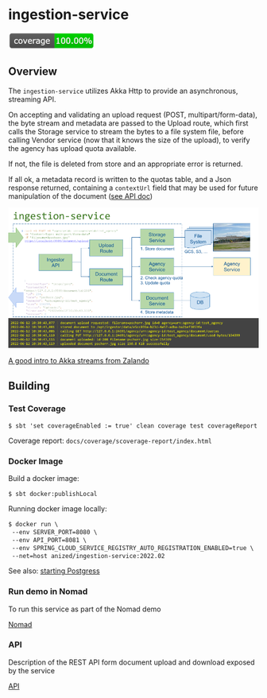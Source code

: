 ingestion-service
================
![Image](.github/badges/coverage.png "coverage")

## Overview
The `ingestion-service` utilizes Akka Http to provide an asynchronous, streaming API.

On accepting and validating an upload request (POST, multipart/form-data), the 
byte stream and metadata are passed to the Upload route, which first calls the
Storage service to stream the bytes to a file system file, before calling Vendor
service (now that it knows the size of the upload), to verify the agency has upload
quota available.  

If not, the file is deleted from store and an appropriate error is
returned.

If all ok, a metadata record is written to the quotas table, and a Json response returned,
containing a `contextUrl` field that may be used for future manipulation of the document
([see API doc](docs/API.adoc))

![Image](docs/ingestion-service.png "schematic")

[A good intro to Akka streams from Zalando](https://engineering.zalando.com/posts/2017/01/about-akka-streams.html)

## Building
### Test Coverage

```shell
$ sbt 'set coverageEnabled := true' clean coverage test coverageReport
```
Coverage report: `docs/coverage/scoverage-report/index.html`

### Docker Image
Build a docker image:
```shell
$ sbt docker:publishLocal
```
Running docker image locally:
```shell
$ docker run \
 --env SERVER_PORT=8080 \
 --env API_PORT=8081 \
 --env SPRING_CLOUD_SERVICE_REGISTRY_AUTO_REGISTRATION_ENABLED=true \
 --net=host anized/ingestion-service:2022.02
```

See also: [starting Postgress](docs/PostgresDocker.adoc)

### Run demo in Nomad
To run this service as part of the Nomad demo

[Nomad](docs/Nomad.adoc)

### API
Description of the REST API form document upload and download exposed by the service

[API](docs/API.adoc)
